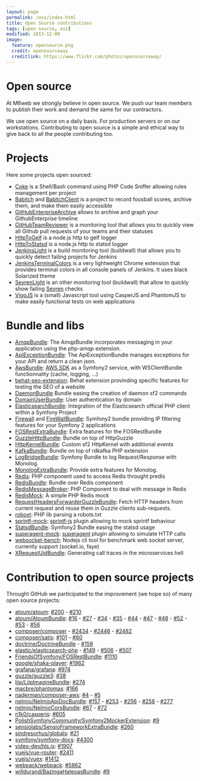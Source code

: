 ```yaml
---
layout: page
permalink: /oss/index.html
title: Open Source contributions
tags: [open source, oss]
modified: 2013-12-09
image:
  feature: opensource.png
  credit: opensourceway
  creditlink: https://www.flickr.com/photos/opensourceway/
---
```


# Open source

At M6web we strongly believe in open source. We push our team members to publish their work and demand the same for our contractors.

We use open source on a daily basis. For production servers or on our workstations. Contributing to open source is a simple and ethical way to give back to all the people contributing too.

# Projects

Here some projects open sourced:

* [Coke](https://github.com/M6Web/Coke) is a Shell/Bash command using PHP Code Sniffer allowing rules management per project
* [Babitch](https://github.com/M6Web/Babitch) and [BabitchClient](https://github.com/M6Web/BabitchClient) is a project to record foosball scores, archive them, and make them easily accessible
* [GitHubEnterpriseArchive](https://github.com/M6Web/GitHubEnterpriseArchive) allows to archive and graph your GithubEnterprise timeline
* [GitHubTeamReviewer](https://github.com/M6Web/GitHubTeamReviewer) is a monitoring tool that allows you to quickly view all Github pull requests of your teams and their statuses
* [HttpToGelf](https://github.com/M6Web/HttpToGelf) is a node.js http to gelf logger 
* [HttpToStatsd](https://github.com/M6Web/HttpToStatsd) is a node.js http to statsd logger
* [JenkinsLight](https://github.com/M6Web/JenkinsLight) is a build monitoring tool (buildwall) that allows you to quickly detect failing projects for Jenkins
* [JenkinsTerminalColors](https://github.com/M6Web/JenkinsTerminalColors) is a very lightweight Chrome extension that provides terminal colors in all console panels of Jenkins. It uses black Solarized theme
* [SeyrenLight](https://github.com/M6Web/SeyrenLight) is an other monitoring tool (buildwall) that allow to quickly show failing [Seyren](https://github.com/scobal/seyren) checks
* [VigoJS](https://github.com/M6Web/VigoJS) is a (small) Javascript tool using CasperJS and PhantomJS to make easily functional tests on web applications

# Bundle and libs
    
* [AmqpBundle](https://github.com/M6Web/AmqpBundle): The AmqpBundle incorporates messaging in your application using the php-amqp extension.
* [ApiExceptionBundle](https://github.com/M6Web/ApiExceptionBundle): The ApiExceptionBundle manages exceptions for your API and return a clean json.
* [AwsBundle](https://github.com/M6Web/AwsBundle): [AWS SDK](https://aws.amazon.com/sdkforphp/) as a Symfony2 service, with WSClientBundle functionnality (cache, logging, ...)
* [behat-seo-extension](https://github.com/M6Web/behat-seo-extension): Behat extension provinding specific features for testing the SEO of a website
* [DaemonBundle](https://github.com/M6Web/DaemonBundle) Bundle easing the creation of daemon sf2 commands
* [DomainUserBundle](https://github.com/M6Web/DomainUserBundle): User authentication by domain
* [ElasticsearchBundle](https://github.com/M6Web/ElasticsearchBundle): Integration of the Elasticsearch official PHP client within a Symfony Project
* [Firewall](https://github.com/M6Web/Firewall) and [FireWallBundle](https://github.com/M6Web/FirewallBundle): Symfony2 bundle providing IP filtering features for your Symfony 2 applications
* [FOSRestExtraBundle](https://github.com/M6Web/FOSRestExtraBundle): Extra features for the FOSRestBundle
* [GuzzleHttpBundle](https://github.com/M6Web/GuzzleHttpBundle): Bundle on top of HttpGuzzle
* [HttpKernelBundle](https://github.com/M6Web/HttpKernelBundle): Custom sf2 HttpKernel with additional events
* [KafkaBundle](https://github.com/M6Web/KafkaBundle): Bundle on top of rdkafka PHP extension
* [LogBridgeBundle](https://github.com/M6Web/LogBridgeBundle): Symfony Bundle to log Request/Response with Monolog.
* [MonologExtraBundle](https://github.com/M6Web/MonologExtraBundle): Provide extra features for Monolog.
* [Redis](https://github.com/M6Web/Redis): PHP component used to access Redis throught predis
* [RedisBundle](https://github.com/M6Web/RedisBundle): Bundle over Redis component
* [RedisMessageBroker](https://github.com/M6Web/RedisMessageBroker): PHP Component to deal with message in Redis 
* [RedisMock](https://github.com/M6Web/RedisMock): A simple PHP Redis mock
* [RequestHeadersForwarderGuzzleBundle](https://github.com/M6Web/RequestHeadersForwarderGuzzleBundle): Fetch HTTP headers from current request and reuse them in Guzzle clients sub-requests.
* [roboxt](https://github.com/M6Web/roboxt): PHP lib parsing a robots.txt
* [sprintf-mock](https://github.com/M6Web/sprintf-mock): [sprintf-js](https://github.com/alexei/sprintf.js) plugin allowing to mock sprintf behaviour
* [StatsdBundle](https://github.com/M6Web/StatsdBundle): Symfony2 Bundle easing the statsd usage
* [superagent-mock](https://github.com/M6Web/superagent-mock): [superagent](https://github.com/visionmedia/superagent) plugin allowing to simulate HTTP calls
* [websocket-bench](https://github.com/M6Web/websocket-bench): Nodejs cli tool for benchmark web socket server, currently support (socket.io, faye)
* [XRequestUidBundle](https://github.com/M6Web/XRequestUidBundle): Generating call traces in the microservices hell 

# Contribution to open source projects

Throught GitHub we participated to the improvement (we hope so) of many open source projects:

* [atoum/atoum](https://github.com/atoum/atoum): [#200](https://github.com/atoum/atoum/pull/200) - [#210](https://github.com/atoum/atoum/pull/210)
* [atoum/AtoumBundle](https://github.com/atoum/AtoumBundle): [#16](https://github.com/atoum/AtoumBundle/pull/16) - [#27](https://github.com/atoum/AtoumBundle/pull/27) - [#34](https://github.com/atoum/AtoumBundle/pull/34) - [#35](https://github.com/atoum/AtoumBundle/pull/35) - [#44](https://github.com/atoum/AtoumBundle/pull/44) - [#47](https://github.com/atoum/AtoumBundle/pull/47) - [#48](https://github.com/atoum/AtoumBundle/pull/48) - [#52](https://github.com/atoum/AtoumBundle/pull/52) - [#53](https://github.com/atoum/AtoumBundle/pull/53) - [#56](https://github.com/atoum/AtoumBundle/pull/56)
* [composer/composer](https://github.com/composer/composer) - [#2434](https://github.com/composer/composer/pull/2434) - [#2446](https://github.com/composer/composer/pull/2446) - [#2482](https://github.com/composer/composer/pull/2482)
* [composer/satis](https://github.com/composer/satis): [#101](https://github.com/composer/satis/pull/101) - [#60](https://github.com/composer/satis/pull/60)
* [doctrine/DoctrineBundle](https://github.com/doctrine/DoctrineBundle) - [#159](https://github.com/doctrine/DoctrineBundle/pull/159)
* [elastic/elasticsearch-php](https://github.com/elastic/elasticsearch-php) - [#149](https://github.com/elastic/elasticsearch-php/pull/149) - [#506](https://github.com/elastic/elasticsearch-php/pull/506) - [#507](https://github.com/elastic/elasticsearch-php/pull/507)
* [FriendsOfSymfony/FOSRestBundle](https://github.com/FriendsOfSymfony/FOSRestBundle): [#1110](https://github.com/FriendsOfSymfony/FOSRestBundle/pull/1110)
* [google/shaka-player](https://github.com/google/shaka-player): [#1962](https://github.com/google/shaka-player/pull/1962)
* [grafana/grafana](https://github.com/grafana/grafana): [#974](https://github.com/grafana/grafana/pull/974)
* [guzzle/guzzle3](https://github.com/guzzle/guzzle3): [#38](https://github.com/guzzle/guzzle3/pull/38)
* [liip/LiipImagineBundle](https://github.com/liip/LiipImagineBundle): [#274](https://github.com/liip/LiipImagineBundle/pull/274)
* [macbre/phantomas](https://github.com/macbre/phantomas): [#166](https://github.com/macbre/phantomas/pull/166)
* [naderman/composer-aws](https://github.com/naderman/composer-aws/): [#4](https://github.com/naderman/composer-aws/pull/4) - [#5](https://github.com/naderman/composer-aws/pull/5)
* [nelmio/NelmioApiDocBundle](https://github.com/nelmio/NelmioApiDocBundle): [#157](https://github.com/nelmio/NelmioApiDocBundle/pull/157) -  [#253](https://github.com/nelmio/NelmioApiDocBundle/pull/253) -
[#256](https://github.com/nelmio/NelmioApiDocBundle/pull/256) -  [#258](https://github.com/nelmio/NelmioApiDocBundle/pull/258) - [#277](https://github.com/nelmio/NelmioApiDocBundle/pull/277)
* [nelmio/NelmioCorsBundle](https://github.com/nelmio/NelmioCorsBundle): [#67](https://github.com/nelmio/NelmioCorsBundle/pull/67) - [#72](https://github.com/nelmio/NelmioCorsBundle/pull/72)
* [n1k0/casperjs](https://github.com/n1k0/casperjs): [#605](https://github.com/n1k0/casperjs/pull/605)
* [PolishSymfonyCommunity/Symfony2MockerExtension](https://github.com/PolishSymfonyCommunity/Symfony2MockerExtension): [#9](https://github.com/PolishSymfonyCommunity/Symfony2MockerExtension/pull/9)
* [sensiolabs/SensioFrameworkExtraBundle](https://github.com/sensiolabs/SensioFrameworkExtraBundle): [#260](https://github.com/sensiolabs/SensioFrameworkExtraBundle/pull/260)
* [sindresorhus/globals](https://github.com/sindresorhus/globals): [#21](https://github.com/sindresorhus/globals/pull/21)
* [symfony/symfony-docs](https://github.com/symfony/symfony-docs): [#4300](https://github.com/symfony/symfony-docs/pull/4300)
* [video-dev/hls.js](https://github.com/video-dev/hls.js): [#1907](https://github.com/video-dev/hls.js/pull/1907)
* [vuejs/vue-router](https://github.com/vuejs/vue-router): [#2411](https://github.com/vuejs/vue-router/pull/2411)
* [vuejs/vuex](https://github.com/vuejs/vuex): [#1412](https://github.com/vuejs/vuex/pull/1412)
* [webpack/webpack](https://github.com/webpack/webpack): [#5862](https://github.com/webpack/webpack/pull/5862)
* [willdurand/BazingaHateoasBundle](https://github.com/willdurand/BazingaHateoasBundle): [#9](https://github.com/willdurand/BazingaHateoasBundle/pull/9)
